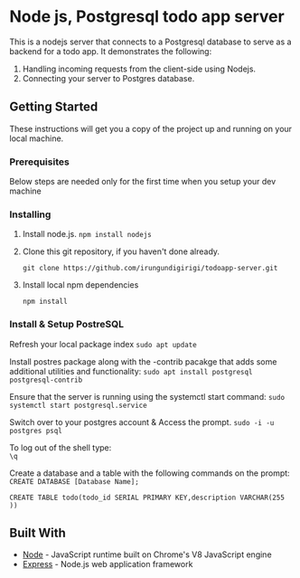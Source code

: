 # Node js, Postgresql todo app server

This is a nodejs server that connects to a Postgresql database to serve as a backend for
a todo app. It demonstrates the following:

1.  Handling incoming requests from the client-side using Nodejs.
2.  Connecting your server to Postgres database.

## Getting Started

These instructions will get you a copy of the project up and running on your local machine.

### Prerequisites

Below steps are needed only for the first time when you setup your dev machine

### Installing

1. Install node.js.
   `npm install nodejs `

1. Clone this git repository, if you haven't done already.

   `git clone https://github.com/irungundigirigi/todoapp-server.git`

1. Install local npm dependencies

   `npm install`

### Install & Setup PostreSQL

Refresh your local package index
`sudo apt update`

Install postres package along with the -contrib pacakge that adds some additional utilities and functionality:
`sudo apt install postgresql postgresql-contrib`

Ensure that the server is running using the systemctl start command:
`sudo systemctl start postgresql.service`

Switch over to your postgres account & Access the prompt.
`sudo -i -u postgres psql`

To log out of the shell type:  
 `\q`

Create a database and a table with the following commands on the prompt:
`CREATE DATABASE [Database Name];`

`CREATE TABLE todo(todo_id SERIAL PRIMARY KEY,description VARCHAR(255 ))`

## Built With

- [Node](https://nodejs.org/en/) - JavaScript runtime built on Chrome's V8 JavaScript engine
- [Express](https://expressjs.com/) - Node.js web application framework
